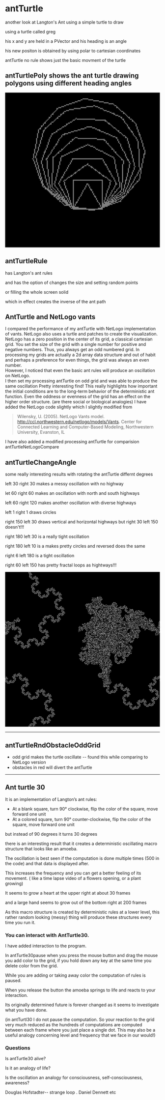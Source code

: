 # antTurtle
another look at Langton's Ant using a simple turtle to draw

using a turtle called greg 

his x and y are held in a PVector and his heading is an angle

his new positon is obtained by using polar to cartesian coordinates


antTurtle no rule shows just the basic movment of the turtle


## antTurtlePoly shows the ant turtle drawing polygons using different heading angles

![antPoly](/antTurtlePoly/antTurtlePoly.png)



## antTurtleRule 

has Langton's ant rules 

and has the option of changes the size and setting random points 

or filling the whole screen solid

which in effect creates the inverse of the ant path



## AntTurtle and NetLogo vants

I compared the performance of my antTurtle with NetLogo implementation of vants.
NetLogo also uses a turtle and patches to create the visualization.
 NetLogo has a zero position in the center of its grid, a classical cartesian grid. You set the size of the grid with a single number for positive and negative numbers.  Thus, you always get an odd numbered grid.
In processing my grids are actually a 2d array data structure and out of habit and perhaps a preference for even things, the grid was always an even number.  
However, I noticed that even the basic ant rules will produce an oscillation on NetLogo.  
I then set my processing antTurtle on odd grid and was able to produce the same oscillation
Pretty interesting find! 
This really highlights how important the initial conditions are to the long-term behavior of the deterministic ant function.  Even the oddness or evenness of the grid has an effect on the higher order structure.  (are there social or  biological analogies)
I have added the NetLogo code slightly which I slightly modified from
>Wilensky, U. (2005). NetLogo Vants model. http://ccl.northwestern.edu/netlogo/models/Vants. Center for Connected Learning and Computer-Based Modeling, Northwestern University, Evanston, IL

I have also added a modified processing antTurtle for comparision antTurtleNetLogoCompare

## antTurtleChangeAngle

some really interesting results with rotating the antTurtle differnt degrees

left 30 right 30 makes a messy oscillation with no highway

let 60 right 60 makes an oscillation with north and south highways

left 60 right 120 makes another oscillation with diverse highways

left 1 right 1 draws circles

right 150 left 30 draws vertical and horizontal highways  but right 30 left 150 doesn't!!!

right 180 left 30 is a really tight oscillation

right 180 left 10 is a makes pretty circles  and reversed does the same

right 6 left 180 is a tight oscillation

right 60 left 150 has pretty fractal loops as hightways!!!

![antTurtle60R150L](/antTurtleChangeAngle/antTurtle563.png)


___ 

## antTurtleRndObstacleOddGrid

- odd grid makes the turtle oscillate 
  -- found this while comparing to NetLogo version
- obstacles in red will divert the antTurtle


____
## Ant turtle 30

It is an implementation of Langton’s ant rules:

- At a blank square, turn 90° clockwise, flip the color of the square, move forward one unit 
- At a colored square, turn 90° counter-clockwise, flip the color of the square, move forward one unit

but instead of 90 degrees it turns 30 degrees

there is an interesting result that it creates a deterministic oscillating macro structure that looks like an amoeba.

The oscillation is best seen if the computation is done multiple times (500 in the code) and that data is displayed after. 

This increases the frequency and you can get a better feeling of its movement. ( like a time lapse video of a flowers opening, or a plant growing) 

It seems to grow a heart at the upper right at about 30 frames

and a large hand seems to grow out of the bottom right at 200 frames

As this macro structure is created by deterministic rules at a lower level,
this rather random looking (messy) thing will produce these structures every time you run it.

### You can interact with AntTurtle30.

I have added interaction to the program.

In antTurtle30pause when you press the mouse button and drag the mouse you add 
color to the grid,  if you hold down any key at the same time you delete color from the grid.

While you are adding or taking away color the computation of rules is paused. 

When you release the button the amoeba springs to life and reacts to your interaction.

Its originally determined future is forever changed as it seems to investigate what you have done. 

(in antTurtl30 I do not pause the computation. So your reaction to the grid very much reduced as the hundreds of computations are computed between each frame where you just place a single dot. This may also be a useful analogy concerning level and frequency that we face in our would!)

### Questions 

Is antTurtle30 alive?

Is it an analogy of life?

Is the oscillation an analogy for consciousness, self-consciousness, awareness? 

Douglas Hofstadter-- strange loop . Daniel Dennett  etc



 


 


